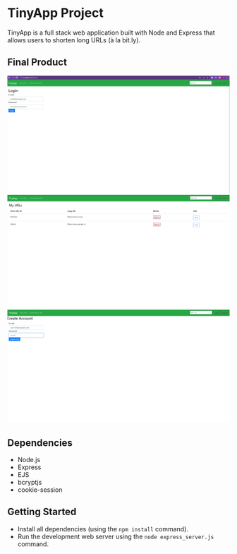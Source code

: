 # TinyApp Project

TinyApp is a full stack web application built with Node and Express that allows users to shorten long URLs (à la bit.ly).

## Final Product

!["screenshot description"](docs/Login.PNG)
!["screenshot description"](docs/URL.PNG)
!["screenshot description"](docs/Register.PNG)

## Dependencies

- Node.js
- Express
- EJS
- bcryptjs
- cookie-session

## Getting Started

- Install all dependencies (using the `npm install` command).
- Run the development web server using the `node express_server.js` command.